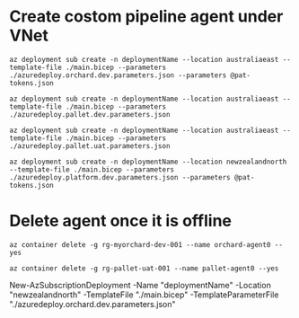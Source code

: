 # Create costom pipeline agent under VNet
```
az deployment sub create -n deploymentName --location australiaeast --template-file ./main.bicep --parameters ./azuredeploy.orchard.dev.parameters.json --parameters @pat-tokens.json
```

```
az deployment sub create -n deploymentName --location australiaeast --template-file ./main.bicep --parameters ./azuredeploy.pallet.dev.parameters.json

az deployment sub create -n deploymentName --location australiaeast --template-file ./main.bicep --parameters ./azuredeploy.pallet.uat.parameters.json

az deployment sub create -n deploymentName --location newzealandnorth --template-file ./main.bicep --parameters ./azuredeploy.platform.dev.parameters.json --parameters @pat-tokens.json
```


# Delete agent once it is offline
```
az container delete -g rg-myorchard-dev-001 --name orchard-agent0 --yes

az container delete -g rg-pallet-uat-001 --name pallet-agent0 --yes
```


New-AzSubscriptionDeployment -Name "deploymentName" -Location "newzealandnorth" -TemplateFile "./main.bicep" -TemplateParameterFile "./azuredeploy.orchard.dev.parameters.json"

